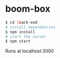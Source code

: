 # boom-box

```bash
$ cd \back-end
# install dependencies
$ npm install
# start the server
$ npm start
```

Runs at localhost:3000
